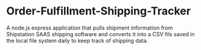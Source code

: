 # Order-Fulfillment-Shipping-Tracker
A node.js express application that pulls shipment information from Shipstation SAAS shipping software and converts it into a CSV fils saved in the local file system daily to keep track of shipping data. 
